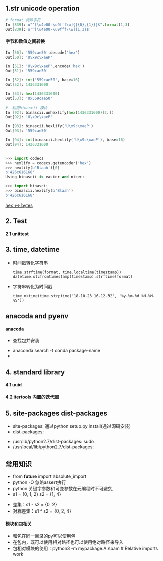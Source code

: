 ## 1.str unicode operation

```python
# format 特殊字符
In [839]: u"^[\u4e00-\u9fff\w]{{{0},{1}}}$".format(1,3)
Out[839]: u'^[\u4e00-\u9fff\\w]{1,3}$'
```

#### 字节和数值之间转换
```python
In [50]: '559cae50'.decode('hex')
Out[50]: 'U\x9c\xaeP'

In [51]: 'U\x9c\xaeP'.encode('hex')
Out[51]: '559cae50'

In [52]: int('559cae50', base=16)
Out[52]: 1436331600

In [53]: hex(1436331600)
Out[53]: '0x559cae50'

#  利用binascii 模块
In [92]: binascii.unhexlify(hex(1436331600)[2:])
Out[92]: 'U\x9c\xaeP'

In [93]: binascii.hexlify('U\x9c\xaeP')
Out[93]: '559cae50'

In [94]: int(binascii.hexlify('U\x9c\xaeP'), base=16)
Out[94]: 1436331600


>>> import codecs
>>> hexlify = codecs.getencoder('hex')
>>> hexlify(b'Blaah')[0]
b'426c616168'
Using binascii is easier and nicer:

>>> import binascii
>>> binascii.hexlify(b'Blaah')
b'426c616168'
```
[hex <-> bytes](https://stackoverflow.com/questions/13435922/python-encode)

## 2. Test
#### 2.1 unittest


## 3. time, datetime
- 时间戳转化字符串

      time.strftime(format, time.localtime(timestamp))
      datetime.utcfromtimestamp(timestamp).strftime(format)

- 字符串转化为时间戳

      time.mktime(time.strptime('18-10-23 16-12-32', '%y-%m-%d %H-%M-%S'))


## anacoda and pyenv
#### anacoda
- 查找包并安装
 + anaconda search -t conda package-name
 +

## 4. standard library
#### 4.1 uuid

#### 4.2 itertools 内置的迭代器

## 5. site-packages dist-packages
- site-packages: 通过python setup.py install(通过源码安装)
- dist-packages:
 + /usr/lib/python2.7/dist-packages: sudo
 + /usr/local/lib/python2.7/dist-packages:


 ## 常用知识
 - from __future__ import absolute_import
 - python -O 忽略assert执行
 - python 关键字参数和可变参数在元编程时不可避免
 - s1 = {0, 1, 2} s2 = {1, 4}
  + 差集：s1 - s2 = {0, 2}
  + 对称差集：s1 ^ s2 = {0, 2, 4}

 #### 模块和包相关
 - 和包在同一目录的py可以使用包
 - 在包内，既可以使用相对路径也可以使用绝对路径来导入
 - 包相对模块的使用：python3 -m mypackage.A.spam # Relative imports work

